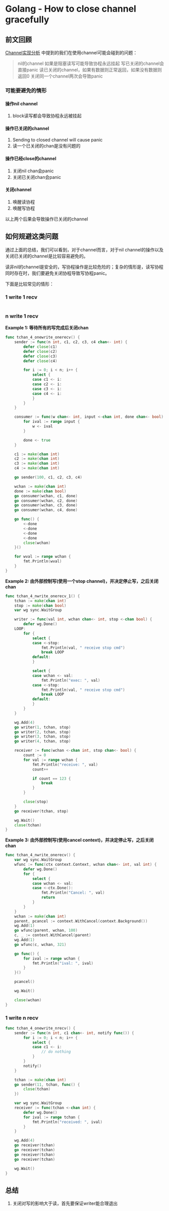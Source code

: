 # Golang - How to close channel gracefully

## 前文回顾
[Channel实现分析](Part.01.E.Golang-channel.md) 中提到的我们在使用channel可能会碰到的问题：

>nil的channel 如果是阻塞读写可能导致协程永远挂起
>写已关闭的channel会直接panic
>读已关闭的channel，如果有数据则正常返回，如果没有数据则返回0
>关闭同一个channel两次会导致panic

### 可能要避免的情形
#### 操作nil channel
1. block读写都会导致协程永远被挂起

#### 操作已关闭的channel
1. Sending to closed channel will cause panic
2. 读一个已关闭的chan是没有问题的

#### 操作已经close的channel
1. 关闭nil chan会panic
2. 关闭已关闭chan会panic

#### 关闭channel
1. 唤醒读协程
2. 唤醒写协程

以上两个后果会导致操作已关闭的channel

## 如何规避这类问题

通过上面的总结，我们可以看到，对于channel而言，对于nil channel的操作以及关闭已关闭的channel是比较容易避免的。

读非nil的channel是安全的，写协程操作是比较危险的；复杂的情形是，读写协程同时存在时，我们要避免关闭协程导致写协程panic。

下面是比较常见的情形：

### 1 write 1 recv 
``` go
```
### n write 1 recv

**Example 1: 等待所有的写完成后关闭chan**

``` go
func tchan_4_onewrite_onerecv() {
	sender := func(n int, c1, c2, c3, c4 chan<- int) {
		defer close(c1)
		defer close(c2)
		defer close(c3)
		defer close(c4)

		for i := 0; i < n; i++ {
			select {
			case c1 <- i:
			case c2 <- i:
			case c3 <- i:
			case c4 <- i:
			}
		}
	}

	consumer := func(w chan<- int, input <-chan int, done chan<- bool) {
		for ival := range input {
			w <- ival
		}

		done <- true
	}

	c1 := make(chan int)
	c2 := make(chan int)
	c3 := make(chan int)
	c4 := make(chan int)

	go sender(100, c1, c2, c3, c4)

	wchan := make(chan int)
	done := make(chan bool)
	go consumer(wchan, c1, done)
	go consumer(wchan, c2, done)
	go consumer(wchan, c3, done)
	go consumer(wchan, c4, done)

	go func() {
		<-done
		<-done
		<-done
		<-done
		close(wchan)
	}()

	for wval := range wchan {
		fmt.Println(wval)
	}
}
```

**Example 2: 由外部控制写(使用一个stop channel)，并决定停止写，之后关闭chan**
``` go
func tchan_4_nwrite_onerecv_1() {
	tchan := make(chan int)
	stop := make(chan bool)
	var wg sync.WaitGroup

	writer := func(val int, wchan chan<- int, stop <-chan bool) {
        defer wg.Done()
	LOOP:
		for {
			select {
			case <-stop:
				fmt.Println(val, " receive stop cmd")
				break LOOP
			default:
			}

			select {
			case wchan <- val:
				fmt.Println("exec: ", val)
			case <-stop:
				fmt.Println(val, " receive stop cmd")
				break LOOP
			default:
			}
		}
	}

    wg.Add(4)
	go writer(1, tchan, stop)
	go writer(2, tchan, stop)
	go writer(3, tchan, stop)
	go writer(4, tchan, stop)

	receiver := func(wchan <-chan int, stop chan<- bool) {
		count := 0
		for val := range wchan {
			fmt.Println("receive: ", val)
			count++

			if count == 123 {
				break
			}
		}

		close(stop)
	}
	go receiver(tchan, stop)

    wg.Wait()
	close(tchan)
}
```

**Example 3: 由外部控制写(使用cancel context)，并决定停止写，之后关闭chan**
``` go
func tchan_4_nwrite_onerecv() {
	var wg sync.WaitGroup
	wfunc := func(ctx context.Context, wchan chan<- int, val int) {
		defer wg.Done()
		for {
			select {
			case wchan <- val:
			case <-ctx.Done():
				fmt.Println("Cancel: ", val)
				return
			}
		}
	}
	wchan := make(chan int)
	parent, pcancel := context.WithCancel(context.Background())
	wg.Add(1)
	go wfunc(parent, wchan, 100)
	c, _ := context.WithCancel(parent)
	wg.Add(1)
	go wfunc(c, wchan, 321)

	go func() {
		for ival := range wchan {
			fmt.Println("ival: ", ival)
		}
	}()

	pcancel()

	wg.Wait()

	close(wchan)
}
```

### 1 write n recv
``` go
func tchan_4_onewrite_nrecv() {
	sender := func(n int, c1 chan<- int, notify func()) {
		for i := 0; i < n; i++ {
			select {
			case c1 <- i:
				// do nothing
			}
		}
		notify()
	}

	tchan := make(chan int)
	go sender(11, tchan, func() {
		close(tchan)
	})

	var wg sync.WaitGroup
	receiver := func(tchan <-chan int) {
		defer wg.Done()
		for ival := range tchan {
			fmt.Println("received: ", ival)
		}
	}

	wg.Add(4)
	go receiver(tchan)
	go receiver(tchan)
	go receiver(tchan)
	go receiver(tchan)

	wg.Wait()
}
```

## 总结
1. 关闭对写的影响大于读，首先要保证writer能合理退出
